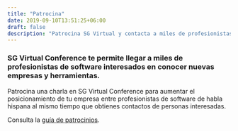 ```yaml
---
title: "Patrocina"
date: 2019-09-10T13:51:25+06:00
draft: false
description: "Patrocina SG Virtual y contacta a miles de profesionistas de software."
---
```


### SG Virtual Conference te permite llegar a miles de profesionistas de software interesados en conocer nuevas empresas y herramientas.

Patrocina una charla en SG Virtual Conference para aumentar el posicionamiento de tu empresa entre profesionistas de software de habla hispana al mismo tiempo que obtienes contactos de personas interesadas.

Consulta la [guía de patrocinios](https://sg.com.mx/sgvirtual/files/SGVirtual2023-Prospectus_en.pdf).